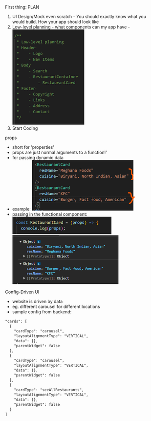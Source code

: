 First thing: PLAN
1. UI Design/Mock even scratch - You should exactly know what you would build. How your app should look like
2. Low-level planning - what components can my app have
    -![low-level-planning](image.png)
3. Start Coding

props
- short for 'properties'
- props are just normal arguments to a function!'
- for passing dynamic data
- example: ![props](image-1.png)
- passing in the functional component:
    ![props-in-functional-component](image-2.png)
    ![logging-of-props](image-3.png)


Config-Driven UI
- website is driven by data
- eg. different carousel for different locations
- sample config from backend:
```
"cards": [
  {
    "cardType": "carousel",
    "layoutAlignmentType": "VERTICAL",
    "data": {},
    "parentWidget": false
  },
  {
    "cardType": "carousel",
    "layoutAlignmentType": "VERTICAL",
    "data": {},
    "parentWidget": false
  },
  {
    "cardType": "seeAllRestaurants",
    "layoutAlignmentType": "VERTICAL",
    "data": {},
    "parentWidget": false
  }
]
```